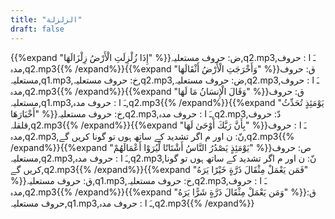 ```yaml
---
title: "الزلزلة"
draft: false
---
```

 {{%expand "إِذَا زُلْزِلَتِ الْأَرْضُ زِلْزَالَهَا" %}}ض: حروف مستعلیہ,q2.mp3,ـَ ا :  حروف مدہ,q2.mp3{{% /expand%}}{{%expand "وَأَخْرَجَتِ الْأَرْضُ أَثْقَالَهَا" %}}ق: حروف مستعلیہ,q1.mp3,خ: حروف مستعلیہ,q2.mp3,ض: حروف مستعلیہ,q2.mp3,ـَ ا :  حروف مدہ,q2.mp3{{% /expand%}}{{%expand "وَقَالَ الْإِنسَانُ مَا لَهَا" %}}ق: حروف مستعلیہ,q1.mp3,ـَ ا :  حروف مدہ,q2.mp3{{% /expand%}}{{%expand "يَوْمَئِذٍ تُحَدِّثُ أَخْبَارَهَا" %}}خ: حروف مستعلیہ,q2.mp3,ـَ ا :  حروف مدہ,q2.mp3,دّ: حروف قلقلہ,q2.mp3{{% /expand%}}{{%expand "بِأَنَّ رَبَّكَ أَوْحَىٰ لَهَا" %}}ـَ ا :  حروف مدہ,q2.mp3,نّ: ن اور م اگر تشدید کے ساتھ ہوں تو گونا کریں گے,q2.mp3{{% /expand%}}{{%expand "يَوْمَئِذٍ يَصْدُرُ النَّاسُ أَشْتَاتًا لِّيُرَوْا أَعْمَالَهُمْ" %}}ص: حروف مستعلیہ,q2.mp3,ـَ ا :  حروف مدہ,q2.mp3,نّ: ن اور م اگر تشدید کے ساتھ ہوں تو گونا کریں گے,q2.mp3{{% /expand%}}{{%expand "فَمَن يَعْمَلْ مِثْقَالَ ذَرَّةٍ خَيْرًا يَرَهُ" %}}ق: حروف مستعلیہ,q1.mp3,خ: حروف مستعلیہ,q2.mp3,ـَ ا :  حروف مدہ,q2.mp3{{% /expand%}}{{%expand "وَمَن يَعْمَلْ مِثْقَالَ ذَرَّةٍ شَرًّا يَرَهُ" %}}ق: حروف مستعلیہ,q1.mp3,ـَ ا :  حروف مدہ,q2.mp3{{% /expand%}}